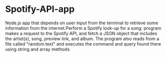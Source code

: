 # Spotify-API-app

Node.js app that depends on user input from the terminal to retrieve some 
information from the internet.Perform a Spotify look-up for a song: program makes a request to the Spotify API, and fetch a JSON object that 
includes the artist(s), song, preview link, and album. 
The program also reads from a file called "random.text" and executes the 
command and query found there using string and array methods

